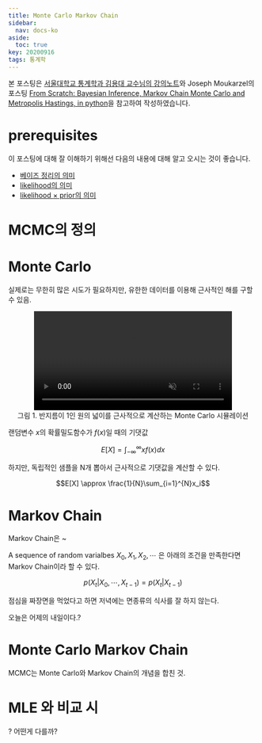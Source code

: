 ```yaml
---
title: Monte Carlo Markov Chain
sidebar:
  nav: docs-ko
aside:
  toc: true
key: 20200916
tags: 통계학
---
```


본 포스팅은 [서울대학교 통계학과 김용대 교수님의 강의노트](https://stat.snu.ac.kr/ydkim/courses/2017-1/addm/MCM-Slide.pdf)와 Joseph Moukarzel의 포스팅 [From Scratch: Bayesian Inference, Markov Chain Monte Carlo and Metropolis Hastings, in python](https://github.com/Joseph94m/MCMC/blob/master/MCMC.ipynb)을 참고하여 작성하였습니다.

# prerequisites

이 포스팅에 대해 잘 이해하기 위해선 다음의 내용에 대해 알고 오시는 것이 좋습니다.

* [베이즈 정리의 의미](https://angeloyeo.github.io/2020/01/09/Bayes_rule.html)
* [likelihood의 의미](https://angeloyeo.github.io/2020/07/17/MLE.html)
* [likelihood $\times$ prior의 의미](https://angeloyeo.github.io/2020/08/04/naive_bayes.html)

# MCMC의 정의

# Monte Carlo

실제로는 무한히 많은 시도가 필요하지만, 유한한 데이터를 이용해 근사적인 해를 구할 수 있음.

<p align = "center">
  <video width = "400" height = "auto" loop autoplay controls muted>
    <source src = "https://raw.githubusercontent.com/angeloyeo/angeloyeo.github.io/master/pics/2020-09-16-MCMC/pic1.mp4">
  </video>
  <br>
  그림 1. 반지름이 1인 원의 넓이를 근사적으로 계산하는 Monte Carlo 시뮬레이션
</p>

랜덤변수 $x$의 확률밀도함수가 $f(x)$일 때의 기댓값

$$E[X]=\int_{-\infty}^{\infty} xf(x)dx$$

하지만, 독립적인 샘플을 N개 뽑아서 근사적으로 기댓값을 계산할 수 있다.

$$E[X] \approx \frac{1}{N}\sum_{i=1}^{N}x_i$$

# Markov Chain

Markov Chain은 ~

A sequence of random varialbes $X_0, X_1, X_2, \cdots$ 은 아래의 조건을 만족한다면 Markov Chain이라 할 수 있다.

$$p(X_t|X_0, \cdots, X_{t-1}) = p(X_t|X_{t-1})$$

점심을 짜장면을 먹었다고 하면 저녁에는 면종류의 식사를 잘 하지 않는다.

오늘은 어제의 내일이다.?

# Monte Carlo Markov Chain

MCMC는 Monte Carlo와 Markov Chain의 개념을 합친 것.


# MLE 와 비교 시

? 어떤게 다를까?

